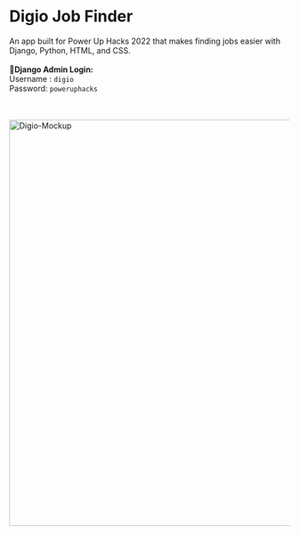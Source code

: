 # Digio Job Finder
An app built for Power Up Hacks 2022 that makes finding jobs easier with Django, Python, HTML, and CSS.
<br><br>
**🔑Django Admin Login:**<br>
Username : ```digio```
<br>
Password: ```poweruphacks```

<br>
<br>
<img alt="Digio-Mockup" width="730" src="https://i.ibb.co/cY521V9/digio-mockup.jpg">
